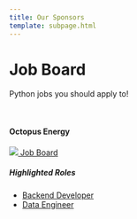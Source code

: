 ```yaml
---
title: Our Sponsors
template: subpage.html
---
```


# Job Board
Python jobs you should apply to!

<div class="container">
<br>
  <h4>Octopus Energy</h4>
    <div class="row mb-4">
      <div class="col-4">
        <a href="https://octopus.energy/">
        <img src="/assets/img/sponsors/octopus-logo.png">
        </a>
        <a href="https://octopus.energy/careers/">Job Board</a>
        <h5>Highlighted Roles</h5>
        <ul>
          <li>
            <a href="https://jobs.lever.co/octoenergy/46e388d7-71a5-41d6-ad34-03b7577f816e">Backend Developer</a>
          </li>
          <li>
            <a href="https://jobs.lever.co/octoenergy/9a5dabd4-f952-4966-bcd0-1a39cc116e50">Data Engineer</a>
          </li>
        </ul>
      </div>
    </div>
</div>


